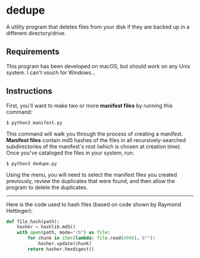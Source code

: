 # dedupe
A utility program that deletes files from your disk if they are backed up in a different directory/drive.
## Requirements 
This program has been developed on macOS, but should work on any Unix system. I can't vouch for Windows...
## Instructions
First, you'll want to make two or more **manifest files** by running this command:
```
$ python3 manifest.py
```
This command will walk you through the process of creating a manifest. **Manifest files** contain md5 hashes of the files in all recursively-searched subdirectories of the manifest's root (which is chosen at creation time).
Once you've cataloged the files in your system, run:
```
$ python3 dedupe.py
```
Using the menu, you will need to select the manifest files you created previously, review the duplicates that were found, and then allow the program to delete the duplicates.  


---------------------------
Here is the code used to hash files (based on code shown by Raymond Hettinger):
```python
def file_hash(path):
    hasher = hashlib.md5()
    with open(path, mode="rb") as file:
        for chunk in iter(lambda: file.read(4096), b""):
            hasher.update(chunk)
        return hasher.hexdigest()
```
